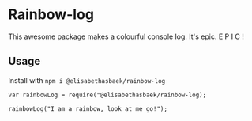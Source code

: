 # Rainbow-log
This awesome package makes a colourful console log. It's epic. E P I C !

## Usage
Install with `npm i @elisabethasbaek/rainbow-log`

```javacsript
var rainbowLog = require("@elisabethasbaek/rainbow-log);

rainbowLog("I am a rainbow, look at me go!");
```